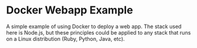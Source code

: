 # Docker Webapp Example

A simple example of using Docker to deploy a web app. The stack used here is Node.js, but these principles could be applied to any stack that runs on a Linux distribution (Ruby, Python, Java, etc).
